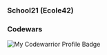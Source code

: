 <!-- ### Connect with me:
 -->

### School21 (Ecole42)  

### Codewars

![My Codewarrior Profile Badge](https://www.codewars.com/users/mamboojamboo/badges/large)

<!-- ![42](https://badgen.net/badge/Born2Code/tjennine/purple?cache=86400&icon=https://meta.intra.42.fr/assets/42_logo-7dfc9110a5319a308863b96bda33cea995046d1731cebb735e41b16255106c12.svg) -->
